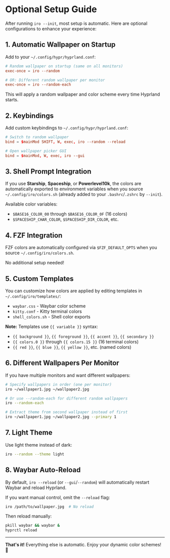 # Optional Setup Guide

After running `iro --init`, most setup is automatic. Here are optional configurations to enhance your experience:

## 1. Automatic Wallpaper on Startup

Add to your `~/.config/hypr/hyprland.conf`:

```conf
# Random wallpaper on startup (same on all monitors)
exec-once = iro --random

# OR: Different random wallpaper per monitor
exec-once = iro --random-each
```

This will apply a random wallpaper and color scheme every time Hyprland starts.

## 2. Keybindings

Add custom keybindings to `~/.config/hypr/hyprland.conf`:

```conf
# Switch to random wallpaper
bind = $mainMod SHIFT, W, exec, iro --random --reload

# Open wallpaper picker GUI
bind = $mainMod, W, exec, iro --gui
```

## 3. Shell Prompt Integration

If you use **Starship**, **Spaceship**, or **Powerlevel10k**, the colors are automatically exported to environment variables when you source `~/.config/iro/colors.sh` (already added to your `.bashrc`/`.zshrc` by `--init`).

Available color variables:
- `$BASE16_COLOR_00` through `$BASE16_COLOR_0F` (16 colors)
- `$SPACESHIP_CHAR_COLOR`, `$SPACESHIP_DIR_COLOR`, etc.

## 4. FZF Integration

FZF colors are automatically configured via `$FZF_DEFAULT_OPTS` when you source `~/.config/iro/colors.sh`.

No additional setup needed!

## 5. Custom Templates

You can customize how colors are applied by editing templates in `~/.config/iro/templates/`:

- `waybar.css` - Waybar color scheme
- `kitty.conf` - Kitty terminal colors
- `shell_colors.sh` - Shell color exports

**Note:** Templates use `{{ variable }}` syntax:
- `{{ background }}`, `{{ foreground }}`, `{{ accent }}`, `{{ secondary }}`
- `{{ colors.0 }}` through `{{ colors.15 }}` (16 terminal colors)
- `{{ red }}`, `{{ blue }}`, `{{ yellow }}`, etc. (named colors)

## 6. Different Wallpapers Per Monitor

If you have multiple monitors and want different wallpapers:

```bash
# Specify wallpapers in order (one per monitor)
iro ~/wallpaper1.jpg ~/wallpaper2.jpg

# Or use --random-each for different random wallpapers
iro --random-each

# Extract theme from second wallpaper instead of first
iro ~/wallpaper1.jpg ~/wallpaper2.jpg --primary 1
```

## 7. Light Theme

Use light theme instead of dark:

```bash
iro --random --theme light
```

## 8. Waybar Auto-Reload

By default, `iro --reload` (or `--gui`/`--random`) will automatically restart Waybar and reload Hyprland.

If you want manual control, omit the `--reload` flag:

```bash
iro /path/to/wallpaper.jpg  # No reload
```

Then reload manually:

```bash
pkill waybar && waybar &
hyprctl reload
```

---

**That's it!** Everything else is automatic. Enjoy your dynamic color schemes! 🎨
